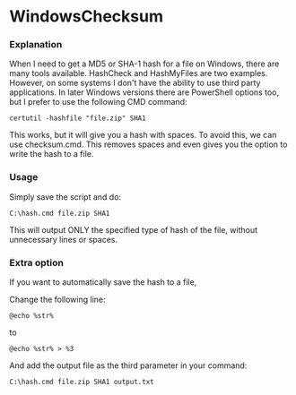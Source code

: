 # WindowsChecksum
### Explanation
When I need to get a MD5 or SHA-1 hash for a file on Windows, there are many tools available. HashCheck and HashMyFiles are two examples. However, on some systems I don't have the ability to use third party applications. In later Windows versions there are PowerShell options too, but I prefer to use the following CMD command:
```
certutil -hashfile "file.zip" SHA1
```
This works, but it will give you a hash with spaces. To avoid this, we can use checksum.cmd. This removes spaces and even gives you the option to write the hash to a file.

### Usage
Simply save the script and do:
```
C:\hash.cmd file.zip SHA1
```
This will output ONLY the specified type of hash of the file, without unnecessary lines or spaces.

### Extra option
If you want to automatically save the hash to a file,

Change the following line:
```
@echo %str%
```
to
```
@echo %str% > %3
```
And add the output file as the third parameter in your command:
```
C:\hash.cmd file.zip SHA1 output.txt
```
